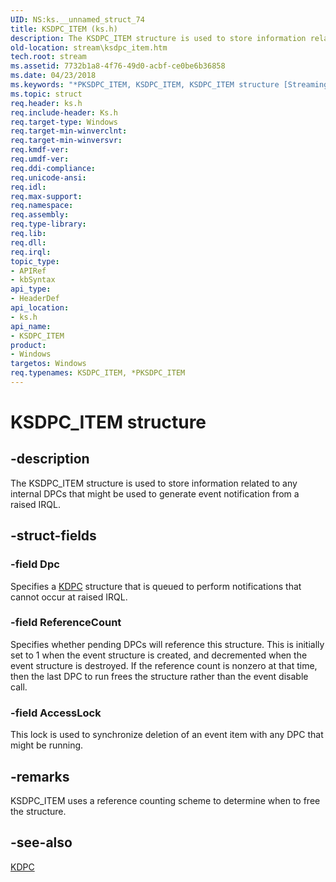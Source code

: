```yaml
---
UID: NS:ks.__unnamed_struct_74
title: KSDPC_ITEM (ks.h)
description: The KSDPC_ITEM structure is used to store information related to any internal DPCs that might be used to generate event notification from a raised IRQL.
old-location: stream\ksdpc_item.htm
tech.root: stream
ms.assetid: 7732b1a8-4f76-49d0-acbf-ce0be6b36858
ms.date: 04/23/2018
ms.keywords: "*PKSDPC_ITEM, KSDPC_ITEM, KSDPC_ITEM structure [Streaming Media Devices], PKSDPC_ITEM, PKSDPC_ITEM structure pointer [Streaming Media Devices], ks-struct_c40f10e3-5732-4020-a22f-4695eaaa471a.xml, ks/KSDPC_ITEM, ks/PKSDPC_ITEM, stream.ksdpc_item"
ms.topic: struct
req.header: ks.h
req.include-header: Ks.h
req.target-type: Windows
req.target-min-winverclnt: 
req.target-min-winversvr: 
req.kmdf-ver: 
req.umdf-ver: 
req.ddi-compliance: 
req.unicode-ansi: 
req.idl: 
req.max-support: 
req.namespace: 
req.assembly: 
req.type-library: 
req.lib: 
req.dll: 
req.irql: 
topic_type:
- APIRef
- kbSyntax
api_type:
- HeaderDef
api_location:
- ks.h
api_name:
- KSDPC_ITEM
product:
- Windows
targetos: Windows
req.typenames: KSDPC_ITEM, *PKSDPC_ITEM
---
```


# KSDPC_ITEM structure


## -description


The KSDPC_ITEM structure is used to store information related to any internal DPCs that might be used to generate event notification from a raised IRQL.


## -struct-fields




### -field Dpc

Specifies a <a href="https://docs.microsoft.com/windows-hardware/drivers/kernel/eprocess">KDPC</a> structure that is queued to perform notifications that cannot occur at raised IRQL.


### -field ReferenceCount

Specifies whether pending DPCs will reference this structure. This is initially set to 1 when the event structure is created, and decremented when the event structure is destroyed. If the reference count is nonzero at that time, then the last DPC to run frees the structure rather than the event disable call.


### -field AccessLock

This lock is used to synchronize deletion of an event item with any DPC that might be running.


## -remarks



KSDPC_ITEM uses a reference counting scheme to determine when to free the structure.




## -see-also




<a href="https://docs.microsoft.com/windows-hardware/drivers/kernel/eprocess">KDPC</a>
 

 

